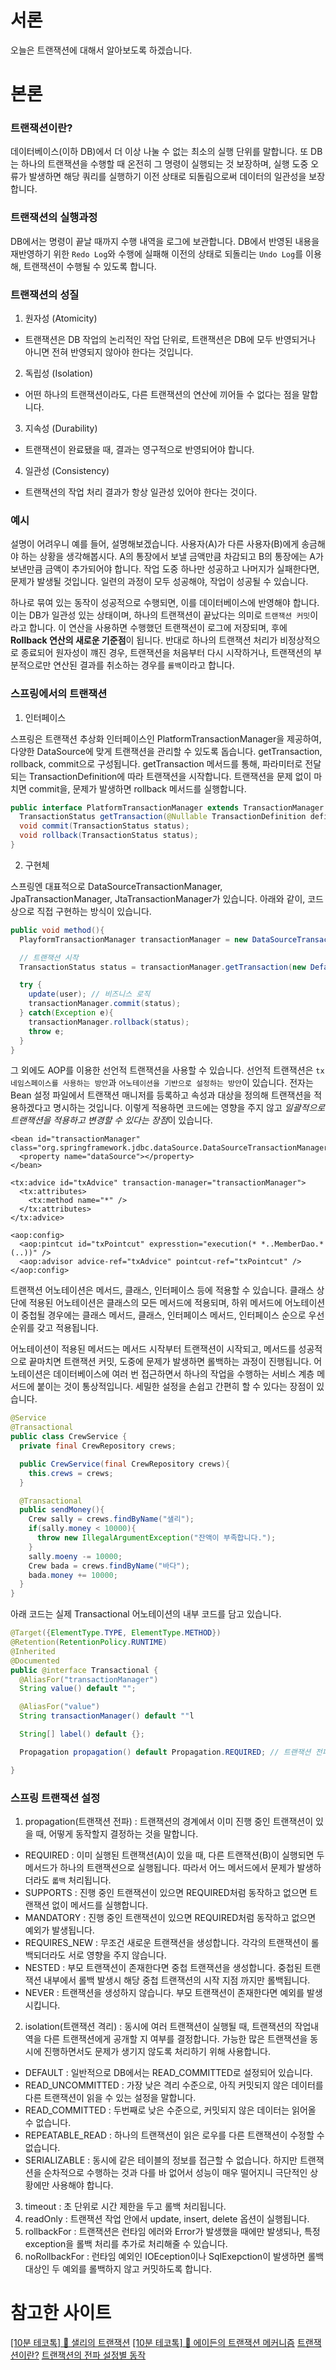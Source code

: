 # 서론

오늘은 트랜잭션에 대해서 알아보도록 하겠습니다.

# 본론

### 트랜잭션이란?

데이터베이스(이하 DB)에서 더 이상 나눌 수 없는 최소의 실행 단위를 말합니다. 또 DB는 하나의 트랜잭션을 수행할 때 온전히 그 명령이 실행되는 것 보장하며, 실행 도중 오류가 발생하면 해당 쿼리를 실행하기 이전 상태로 되돌림으로써 데이터의 일관성을 보장합니다.

### 트랜잭션의 실행과정

DB에서는 명령이 끝날 때까지 수행 내역을 로그에 보관합니다. DB에서 반영된 내용을 재반영하기 위한 `Redo Log`와 수행에 실패해 이전의 상태로 되돌리는 `Undo Log`를 이용해, 트랜잭션이 수행될 수 있도록 합니다.

### 트랜잭션의 성질

1. 원자성 (Atomicity)
  - 트랜잭션은 DB 작업의 논리적인 작업 단위로, 트랜잭션은 DB에 모두 반영되거나 아니면 전혀 반영되지 않아야 한다는 것입니다.
2. 독립성 (Isolation)
  - 어떤 하나의 트랜잭션이라도, 다른 트랜잭션의 연산에 끼어들 수 없다는 점을 말합니다.
3. 지속성 (Durability)
  - 트랜잭션이 완료됐을 때, 결과는 영구적으로 반영되어야 합니다.
4. 일관성 (Consistency)
  - 트랜잭션의 작업 처리 결과가 항상 일관성 있어야 한다는 것이다.

### 예시

설명이 어려우니 예를 들어, 설명해보겠습니다. 사용자(A)가 다른 사용자(B)에게 송금해야 하는 상황을 생각해봅시다. A의 통장에서 보낼 금액만큼 차감되고 B의 통장에는 A가 보낸만큼 금액이 추가되어야 합니다. 작업 도중 하나만 성공하고 나머지가 실패한다면, 문제가 발생될 것입니다. 일련의 과정이 모두 성공해야, 작업이 성공될 수 있습니다.

하나로 묶여 있는 동작이 성공적으로 수행되면, 이를 데이터베이스에 반영해야 합니다. 이는 DB가 일관성 있는 상태이며, 하나의 트랜잭션이 끝났다는 의미로 `트랜잭션 커밋`이라고 합니다. 이 연산을 사용하면 수행했던 트랜잭션이 로그에 저장되며, 후에 **Rollback 연산의 새로운 기준점**이 됩니다. 반대로 하나의 트랜잭션 처리가 비정상적으로 종료되어 원자성이 꺠진 경우, 트랜잭션을 처음부터 다시 시작하거나, 트랜잭션의 부분적으로만 연산된 결과를 취소하는 경우를 `롤백`이라고 합니다. 

### 스프링에서의 트랜잭션

1. 인터페이스

스프링은 트랜잭션 추상화 인터페이스인 PlatformTransactionManager을 제공하여, 다양한 DataSource에 맞게 트랜잭션을 관리할 수 있도록 돕습니다. getTransaction, rollback, commit으로 구성됩니다. getTransaction 메서드를 통해, 파라미터로 전달되는 TransactionDefinition에 따라 트랜잭션을 시작합니다. 트랜잭션을 문제 없이 마치면 commit을, 문제가 발생하면 rollback 메서드를 실행합니다. 

```java
public interface PlatformTransactionManager extends TransactionManager {
  TransactionStatus getTransaction(@Nullable TransactionDefinition definition);
  void commit(TransactionStatus status);
  void rollback(TransactionStatus status);
}
```

2. 구현체

스프링엔 대표적으로 DataSourceTransactionManager, JpaTransactionManager, JtaTransactionManager가 있습니다. 아래와 같이, 코드 상으로 직접 구현하는 방식이 있습니다. 

```java
public void method(){
  PlayformTransactionManager transactionManager = new DataSourceTransactionManager(datasource);

  // 트랜잭션 시작
  TransactionStatus status = transactionManager.getTransaction(new DefaultTransactionDefinition());

  try {
    update(user); // 비즈니스 로직 
    transactionManager.commit(status);
  } catch(Exception e){
    transactionManager.rollback(status);
    throw e;
  }
}
```

그 외에도 AOP를 이용한 선언적 트랜잭션을 사용할 수 있습니다. 선언적 트랜잭션은 `tx 네임스페이스를 사용하는 방안`과 `어노테이션을 기반으로 설정하는 방안`이 있습니다. 전자는 Bean 설정 파일에서 트랜잭션 매니저를 등록하고 속성과 대상을 정의해 트랜잭션을 적용하겠다고 명시하는 것입니다. 이렇게 적용하면 코드에는 영향을 주지 않고 *일괄적으로 트랜잭션을 적용하고 변경할 수 있다는 장점*이 있습니다. 

```
<bean id="transactionManager" class="org.springframework.jdbc.dataSource.DataSourceTransactionManager">
  <property name="dataSource"></property>
</bean>
```

```
<tx:advice id="txAdvice" transaction-manager="transactionManager">
  <tx:attributes>
    <tx:method name="*" />
  </tx:attributes>
</tx:advice>
```

```
<aop:config>
  <aop:pintcut id="txPointcut" expresstion="execution(* *..MemberDao.*(..))" />
  <aop:advisor advice-ref="txAdvice" pointcut-ref="txPointcut" />
</aop:config>
```

트랜잭션 어노테이션은 메서드, 클래스, 인터페이스 등에 적용할 수 있습니다. 클래스 상단에 적용된 어노테이션은 클래스의 모든 메서드에 적용되며, 하위 메서드에 어노테이션이 중첩될 경우에는 클래스 메서드, 클래스, 인터페이스 메서드, 인터페이스 순으로 우선순위를 갖고 적용됩니다. 

어노테이션이 적용된 메서드는 메서드 시작부터 트랜잭션이 시작되고, 메서드를 성공적으로 끝마치면 트랜잭션 커밋, 도중에 문제가 발생하면 롤백하는 과정이 진행됩니다. 어노테이션은 데이터베이스에 여러 번 접근하면서 하나의 작업을 수행하는 서비스 계층 메서드에 붙이는 것이 통상적입니다. 세밀한 설정을 손쉽고 간편히 할 수 있다는 장점이 있습니다.

```java
@Service
@Transactional
public class CrewService {
  private final CrewRepository crews;

  public CrewService(final CrewRepository crews){
    this.crews = crews;
  }

  @Transactional
  public sendMoney(){
    Crew sally = crews.findByName("샐리");
    if(sally.money < 10000){
      throw new IllegalArgumentException("잔액이 부족합니다.");
    }
    sally.moeny -= 10000;
    Crew bada = crews.findByName("바다");
    bada.money += 10000;
  }
}
```

아래 코드는 실제 Transactional 어노테이션의 내부 코드를 담고 있습니다.

```java
@Target({ElementType.TYPE, ElementType.METHOD})
@Retention(RetentionPolicy.RUNTIME)
@Inherited
@Documented
public @interface Transactional {
  @AliasFor("transactionManager")
  String value() default "";

  @AliasFor("value")
  String transactionManager() default ""l

  String[] label() default {};

  Propagation propagation() default Propagation.REQUIRED; // 트랜잭션 전파

}
```

### 스프링 트랜잭션 설정 

1. propagation(트랜잭션 전파) : 트랜잭션의 경계에서 이미 진행 중인 트랜잭션이 있을 때, 어떻게 동작할지 결정하는 것을 말합니다. 
  - REQUIRED : 이미 실행된 트랜잭션(A)이 있을 때, 다른 트랜잭션(B)이 실행되면 두 메서드가 하나의 트랜잭션으로 실행됩니다. 따라서 어느 메서드에서 문제가 발생하더라도 `롧백` 처리됩니다.
  - SUPPORTS : 진행 중인 트랜잭션이 있으면 REQUIRED처럼 동작하고 없으면 트랜잭션 없이 메서드를 실행합니다. 
  - MANDATORY : 진행 중인 트랜잭션이 있으면 REQUIRED처럼 동작하고 없으면 예외가 발생됩니다. 
  - REQUIRES_NEW : 무조건 새로운 트랜잭션을 생성합니다. 각각의 트랜잭션이 롤백되더라도 서로 영향을 주지 않습니다. 
  - NESTED : 부모 트랜잭션이 존재한다면 중첩 트랜잭션을 생성합니다. 중첩된 트랜잭션 내부에서 롤백 발생시 해당 중첩 트랜잭션의 시작 지점 까지만 롤백됩니다. 
  - NEVER : 트랜잭션을 생성하지 않습니다. 부모 트랜잭션이 존재한다면 예외를 발생시킵니다. <br />
2. isolation(트랜잭션 격리) : 동시에 여러 트랜잭션이 실행될 때, 트랜잭션의 작업내역을 다른 트랜잭션에게 공개할 지 여부를 결정합니다. 가능한 많은 트랜잭션을 동시에 진행하면서도 문제가 생기지 않도록 처리하기 위해 사용합니다. 
  - DEFAULT : 일반적으로 DB에서는 READ_COMMITTED로 설정되어 있습니다. 
  - READ_UNCOMMITTED : 가장 낮은 격리 수준으로, 아직 커밋되지 않은 데이터를 다른 트랜잭션이 읽을 수 있는 설정을 말합니다. 
  - READ_COMMITTED : 두번째로 낮은 수준으로, 커밋되지 않은 데이터는 읽어올 수 없습니다.
  - REPEATABLE_READ : 하나의 트랜잭션이 읽은 로우를 다른 트랜잭션이 수정할 수 없습니다. 
  - SERIALIZABLE : 동시에 같은 테이블의 정보를 접근할 수 없습니다. 하지만 트랜잭션을 순차적으로 수행하는 것과 다를 바 없어서 성능이 매우 떨어지니 극단적인 상황에만 사용해야 합니다. <br />
3. timeout : 초 단위로 시간 제한을 두고 롤백 처리됩니다. <br />
4. readOnly : 트랜잭션 작업 안에서 update, insert, delete 옵션이 실행됩니다. <br />
5. rollbackFor : 트랜잭션은 런타임 에러와 Error가 발생했을 때에만 발생되나, 특정 exception을 롤백 처리를 추가로 처리해줄 수 있습니다. <br />
6. noRollbackFor : 런타임 예외인 IOEception이나 SqlExepction이 발생하면 롤백 대상인 두 예외를 롤백하지 않고 커밋하도록 합니다. 

# 참고한 사이트

[[10분 테코톡] 🐤 샐리의 트랜잭션](https://www.youtube.com/watch?v=aX9c7z9l_u8)
[[10분 테코톡] 🙊 에이든의 트랜잭션 메커니즘](https://www.youtube.com/watch?v=ImvYNlF_saE)
[트랜잭션이란?](https://mommoo.tistory.com/62)
[트랜잭션의 전파 설정별 동작](https://deveric.tistory.com/86)